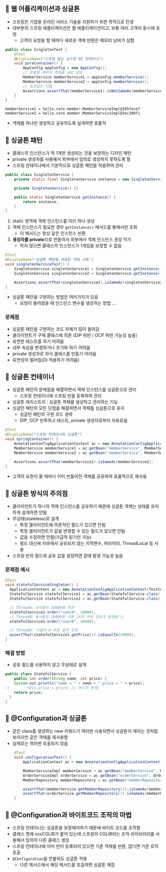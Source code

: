 ## 👻 웹 어플리케이션과 싱글톤

- 스프링은 기업용 온라인 서비스 기술을 지원하기 위한 목적으로 탄생
- 대부분의 스프링 애플리케이션은 웹 애플리케이션이고, 보통 여러 고객이 동시에 요청
  - 고객이 요청을 할 때마다 새로운 객체 반환은 메모리 낭비가 심함

```java
public class SingletonTest {
    @Test
    @DisplayName("스프링 없는 순수한 DI 컨테이너")
    void pureContainer() {
        AppConfig appConfig = new AppConfig();
        // 호출할 때마다 객체를 새로 생성
        MemberService memberService1 = appConfig.memberService();
        MemberService memberService2 = appConfig.memberService();
        // 참조값이 다름
        Assertions.assertThat(memberService1).isNotSameAs(memberService2);
    }
}
```

```
memberService1 = hello.core.member.MemberServiceImpl@105fece7
memberService2 = hello.core.member.MemberServiceImpl@3ec300f1
```

- 객체를 하나만 생성하고 공유하도록 설계하면 효율적

## 👻 싱글톤 패턴

- 클래스의 인스턴스가 딱 1개만 생성되는 것을 보장하는 디자인 패턴
- private 생성자를 사용해서 외부에서 임의로 생성하지 못하도록 함
- 스프링 컨테이너에서 기본적으로 싱글톤 패턴을 적용하여 관리

```java
public class SingletonService {
    private static final SingletonService instance = new SingletonService();

    private SingletonService() {}

    public static SingletonService getInstance() {
        return instance;
    }
}
```

1. static 영역에 객체 인스턴스를 미리 하나 생성
2. 객체 인스턴스가 필요한 경우 `getInstance()` 메서드를 통해서만 조회
   - 이 메서드는 항상 같은 인스턴스 반환
3. **생성자를 private**으로 만들어서 외부에서 객체 인스턴스 생성 막기
   - 막지 않으면 클래스의 인스턴스가 1개임을 보장할 수 없음

```java
@Test
@DisplayName("싱글톤 패턴을 적용한 객체 사용")
void singletonServiceTest() {
    SingletonService singletonService1 = SingletonService.getInstance();
    SingletonService singletonService2 = SingletonService.getInstance();

    Assertions.assertThat(singletonService1).isSameAs(singletonService2);
}
```

- 싱글톤 패턴을 구현하는 방법은 여러가지가 있음
  - 요청이 들어왔을 때 인스턴스 변수를 생성하는 방법 ...

### 문제점

- 싱글톤 패턴을 구현하는 코드 자체가 많이 들어감
- 클라이언트가 구체 클래스에 의존 (DIP 위반 / OCP 위반 가능성 높음)
- 유연한 테스트를 하기 어려움
- 내부 속성을 변경하거나 초기화 하기 어려움
- private 생성자로 자식 클래스를 만들기 어려움
- 유연성이 떨어짐(DI 적용하기 어려움)

## 👻 싱글톤 컨테이너

- 싱글톤 패턴의 문제점을 해결하면서 객체 인스턴스를 싱글톤으로 관리
  - 스프링 컨테이너에 스프링 빈을 등록하여 관리
- 싱글톤 레지스트리 : 싱글톤 객체를 생성하고 관리하는 기능
- 싱글턴 패턴의 모든 단점을 해결하면서 객체를 싱글톤으로 유지
  - 싱글턴 패턴의 구현 코드 생략
  - DIP, OCP 만족하고 테스트, private 생성자로부터 자유로움

```java
@Test
@DisplayName("스프링 컨테이너와 싱글톤")
void springContainer() {
    AnnotationConfigApplicationContext ac = new AnnotationConfigApplicationContext(AppConfig.class);
    MemberService memberService1 = ac.getBean("memberService", MemberService.class);
    MemberService memberService2 = ac.getBean("memberService", MemberService.class);

    Assertions.assertThat(memberService1).isSameAs(memberService2);
}
```

- 고객의 요청이 올 때마다 이미 만들어진 객체를 공유하여 효율적으로 재사용

## 👻 싱글톤 방식의 주의점

- 클라이언트가 하나의 객체 인스턴스를 공유하기 때문에 싱글톤 객체는 상태를 유지하게 설계하면 안됨
- 무상태(stateless)로 설계
  - 특정 클라이언트에 의존적인 필드가 있으면 안됨
  - 특정 클라이언트가 값을 변경할 수 있는 필드가 있으면 안됨
  - 값을 수정하면 안됨(가급적 읽기만 가능)
  - 필드 대신에 자바에서 공유되지 않는 지역변수, 파라미터, ThreadLocal 등 사용
- 스프링 빈의 필드에 공유 값을 설정하면 장애 발생 가능성 높음

### 문제점 예시

```java
@Test
void statefulServiceSingleton() {
  ApplicationContext ac = new AnnotationConfigApplicationContext(TestConfig.class);
  StatefulService statefulService1 = ac.getBean(StatefulService.class);
  StatefulService statefulService2 = ac.getBean(StatefulService.class);

  // ThreadA: A사용자 10000원 주문
  statefulService1.order("userA", 10000);
  // ThreadB: B사용자 20000원 주문 (A의 주문 정보가 변경됨!!)
  statefulService1.order("userB", 20000);

  // ThreadA: 사용자 A 주문 금액 조회
  assertThat(statefulService1.getPrice()).isEqualTo(20000);
}
```

### 해결 방법

- 공유 필드를 사용하지 않고 무상태로 설계

```java
public class StatefulService {
    public int order(String name, int price) {
    System.out.println("name = " + name + " price = " + price);
//        this.price = price; // 여기가 문제!
    return price;
  }
}
```

## 👻 @Configuration과 싱글톤

- 같은 class를 생성하는 new 키워드가 여러번 사용되면서 싱글톤이 깨지는 것처럼 보이지만 같은 객체를 재사용함
- 실제로는 여러번 호출되지 않음

```java
    @Test
    void configurationTest() {
        ApplicationContext ac = new AnnotationConfigApplicationContext(AppConfig.class);

        MemberServiceImpl memberService = ac.getBean("memberService", MemberServiceImpl.class);
        OrderServiceImpl orderService = ac.getBean("orderService", OrderServiceImpl.class);
        MemberRepository memberRepository = ac.getBean("memberRepository", MemberRepository.class);

        assertThat(memberService.getMemberRepository()).isSameAs(memberRepository);
        assertThat(orderService.getMemberRepository()).isSameAs(memberRepository);
    }
```

## 👻 @Configuration과 바이트코드 조작의 마법

- 스프링 컨테이너는 싱글톤을 보장해야하기 때문에 바이트 코드를 조작함
- 클래스 명에 xxxCGLIB가 붙어 있는데 스프링이 CGLIB라는 조작 라이브러리를 사용해서 임의의 다른 클래스 생성
- 스프링 컨테이너에 이미 빈이 등록되어 있으면 기존 객체를 반환, 없다면 기존 로직 호출
- `@Configuration`을 안붙혀도 싱글톤 적용
  - 다른 메서드에서 해당 메서드를 호출하면 싱글톤 깨짐
